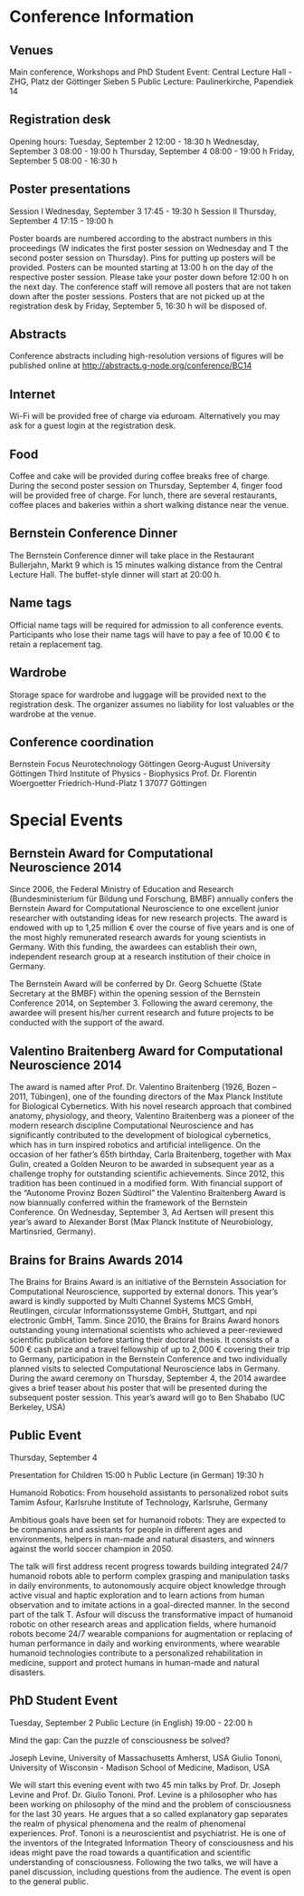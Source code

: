 Conference Information
======================

Venues
------

Main conference, Workshops and PhD Student Event:
Central Lecture Hall - ZHG, Platz der Göttinger Sieben 5
Public Lecture: Paulinerkirche, Papendiek 14

Registration desk
------------------
Opening hours:
Tuesday, September 2    12:00 - 18:30 h
Wednesday, September 3  08:00 - 19:00 h
Thursday, September 4   08:00 - 19:00 h
Friday, September 5     08:00 - 16:30 h


Poster presentations
--------------------
Session I Wednesday, September 3	17:45 - 19:30 h
Session II Thursday, September 4	17:15 - 19:00 h

Poster boards are numbered according to the abstract numbers in this proceedings (W indicates the first poster session on Wednesday and T the second poster session on Thursday). Pins for putting up posters will be provided. Posters can be mounted starting at 13:00 h on the day of the respective poster session. Please take your poster down before 12:00 h on the next day. The conference staff will remove all posters that are not taken down after the poster sessions. Posters that are not picked up at the registration desk by Friday, September 5, 16:30 h will be disposed of.

Abstracts
---------
Conference abstracts including high-resolution versions of figures will be published online at http://abstracts.g-node.org/conference/BC14

Internet
--------
Wi-Fi will be provided free of charge via eduroam. Alternatively you may ask for a guest login at the registration desk.

Food
----
Coffee and cake will be provided during coffee breaks free of charge. During the second poster session on Thursday, September 4, finger food will be provided free of charge. For lunch, there are several restaurants, coffee places and bakeries within a short walking distance near the venue.

Bernstein Conference Dinner
---------------------------
The Bernstein Conference dinner will take place in the Restaurant Bullerjahn, Markt 9 which is 15 minutes walking distance from the Central Lecture Hall. The buffet-style dinner will start at 20:00 h.

Name tags
---------
Official name tags will be required for admission to all conference events. Participants who lose their name tags will have to pay a fee of 10.00 € to retain a replacement tag.

Wardrobe
--------
Storage space for wardrobe and luggage will be provided next to the registration desk. The organizer assumes no liability for lost valuables or the wardrobe at the venue.

Conference coordination
-----------------------
Bernstein Focus Neurotechnology Göttingen
Georg-August University Göttingen
Third Institute of Physics - Biophysics
Prof. Dr. Florentin Woergoetter 
Friedrich-Hund-Platz 1
37077 Göttingen

Special Events
==============
Bernstein Award for Computational Neuroscience 2014
---------------------------------------------------
Since 2006, the Federal Ministry of Education and Research (Bundesministerium für Bildung und Forschung, BMBF) annually confers the Bernstein Award for Computational Neuroscience to one excellent junior researcher with outstanding ideas for new research projects. The award is endowed with up to 1,25 million € over the course of five years and is one of the most highly remunerated research awards for young scientists in Germany. With this funding, the awardees can establish their own, independent research group at a research institution of their choice in Germany.

The Bernstein Award will be conferred by Dr. Georg Schuette (State Secretary at the BMBF) within the opening session of the Bernstein Conference 2014, on September 3. Following the award ceremony, the awardee will present his/her current research and future projects to be conducted with the support of the award.

Valentino Braitenberg Award for Computational Neuroscience 2014
---------------------------------------------------------------
The award is named after Prof. Dr. Valentino Braitenberg (1926, Bozen – 2011, Tübingen), one of the founding directors of the Max Planck Institute for Biological Cybernetics. With his novel research approach that combined anatomy, physiology, and theory, Valentino Braitenberg was a pioneer of the modern research discipline Computational Neuroscience and has significantly contributed to the development of biological cybernetics, which has in turn inspired robotics and artificial intelligence.  On the occasion of her father’s 65th birthday, Carla Braitenberg, together with Max Gulin, created a Golden Neuron to be awarded in subsequent year as a challenge trophy for outstanding scientific achievements. Since 2012, this tradition has been continued in a modified form. With financial support of the “Autonome Provinz Bozen Südtirol” the Valentino Braitenberg Award is now biannually conferred within the framework of the Bernstein Conference. On Wednesday, September 3, Ad Aertsen will present this year’s award to Alexander Borst (Max Planck Institute of Neurobiology, Martinsried, Germany).


Brains for Brains Awards 2014
-----------------------------
The Brains for Brains Award is an initiative of the Bernstein Association for Computational Neuroscience, supported by external donors. This year’s award is kindly supported by Multi Channel Systems MCS GmbH, Reutlingen, circular Informationssysteme GmbH, Stuttgart, and npi electronic GmbH, Tamm. Since 2010, the Brains for Brains Award honors outstanding young international scientists who achieved a peer-reviewed scientific publication before starting their doctoral thesis. It consists of a 500 € cash prize and a travel fellowship of up to 2,000 € covering their trip to Germany, participation in the Bernstein Conference and two individually planned visits to selected Computational Neuroscience labs in Germany. During the award ceremony on Thursday, September 4, the 2014 awardee gives a brief teaser about his poster that will be presented during the subsequent poster session. This year’s award will go to Ben Shababo (UC Berkeley, USA)

Public Event
------------
Thursday, September 4

Presentation for Children 	15:00 h
Public Lecture (in German) 	19:30 h

Humanoid Robotics: From household assistants to personalized robot suits
Tamim Asfour, Karlsruhe Institute of Technology, Karlsruhe, Germany  

Ambitious goals have been set for humanoid robots: They are expected to be companions and assistants for people in different ages and environments, helpers in man-made and natural disasters, and winners against the world soccer champion in 2050.

The talk will first address recent progress towards building integrated 24/7 humanoid robots able to perform complex grasping and manipulation tasks in daily environments, to autonomously acquire object knowledge through active visual and haptic exploration and to learn actions from human observation and to imitate actions in a goal-directed manner. In the second part of the talk T. Asfour will discuss the transformative impact of humanoid robotic on other research areas and application fields, where humanoid robots become 24/7 wearable companions for augmentation or replacing of human performance in daily and working environments, where wearable humanoid technologies contribute to a personalized rehabilitation in medicine, support and protect humans in human-made and natural disasters.

PhD Student Event
-----------------
Tuesday, September 2
Public Lecture (in English) 	19:00 - 22:00 h

Mind the gap: Can the puzzle of consciousness be solved?	

Joseph Levine, University of Massachusetts Amherst, USA 
Giulio Tononi, University of Wisconsin - Madison School of Medicine, Madison, USA

We will start this evening event with two 45 min talks by Prof. Dr. Joseph Levine and Prof. Dr. Giulio Tononi. Prof. Levine is a philosopher who has been working on philosophy of the mind and the problem of consciousness for the last 30 years. He argues that a so called explanatory gap separates the realm of physical phenomena and the realm of phenomenal experiences. Prof. Tononi is a neuroscientist and psychiatrist. He is one of the inventors of the Integrated Information Theory of consciousness and his ideas might pave the road towards a quantification and scientific understanding of consciousness.
Following the two talks, we will have a panel discussion, including questions from the audience. The event is open to the general public.
